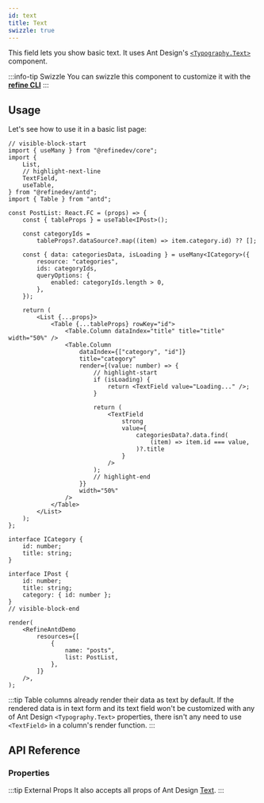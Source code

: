 ```yaml
---
id: text
title: Text
swizzle: true
---
```


This field lets you show basic text. It uses Ant Design's [`<Typography.Text>`](https://ant.design/components/typography/#Typography.Text) component.

:::info-tip Swizzle
You can swizzle this component to customize it with the [**refine CLI**](/docs/packages/documentation/cli)
:::

## Usage

Let's see how to use it in a basic list page:

```tsx live
// visible-block-start
import { useMany } from "@refinedev/core";
import {
    List,
    // highlight-next-line
    TextField,
    useTable,
} from "@refinedev/antd";
import { Table } from "antd";

const PostList: React.FC = (props) => {
    const { tableProps } = useTable<IPost>();

    const categoryIds =
        tableProps?.dataSource?.map((item) => item.category.id) ?? [];

    const { data: categoriesData, isLoading } = useMany<ICategory>({
        resource: "categories",
        ids: categoryIds,
        queryOptions: {
            enabled: categoryIds.length > 0,
        },
    });

    return (
        <List {...props}>
            <Table {...tableProps} rowKey="id">
                <Table.Column dataIndex="title" title="title" width="50%" />
                <Table.Column
                    dataIndex={["category", "id"]}
                    title="category"
                    render={(value: number) => {
                        // highlight-start
                        if (isLoading) {
                            return <TextField value="Loading..." />;
                        }

                        return (
                            <TextField
                                strong
                                value={
                                    categoriesData?.data.find(
                                        (item) => item.id === value,
                                    )?.title
                                }
                            />
                        );
                        // highlight-end
                    }}
                    width="50%"
                />
            </Table>
        </List>
    );
};

interface ICategory {
    id: number;
    title: string;
}

interface IPost {
    id: number;
    title: string;
    category: { id: number };
}
// visible-block-end

render(
    <RefineAntdDemo
        resources={[
            {
                name: "posts",
                list: PostList,
            },
        ]}
    />,
);
```

:::tip
Table columns already render their data as text by default. If the rendered data is in text form and its text field won't be customized with any of Ant Design `<Typography.Text>` properties, there isn't any need to use `<TextField>` in a column's render function.
:::

## API Reference

### Properties

<PropsTable module="@refinedev/antd/TextField" />

:::tip External Props
It also accepts all props of Ant Design [Text](https://ant.design/components/typography/#Typography.Text).
:::
